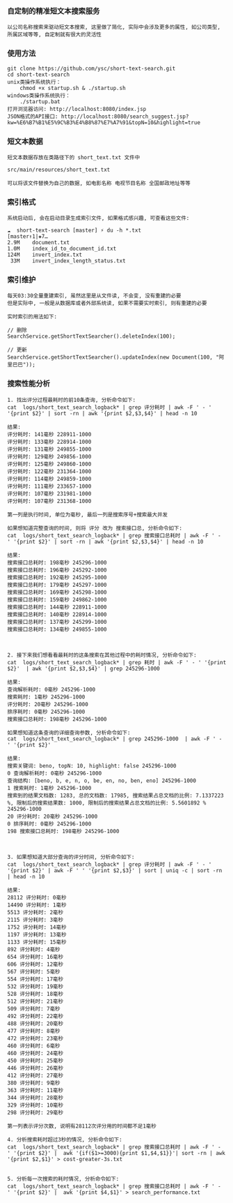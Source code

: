 ### 自定制的精准短文本搜索服务

    以公司名称搜索来驱动短文本搜索, 这里做了简化, 实际中会涉及更多的属性, 如公司类型, 所属区域等等, 自定制就有很大的灵活性

### 使用方法

    git clone https://github.com/ysc/short-text-search.git
    cd short-text-search
    unix类操作系统执行：
        chmod +x startup.sh & ./startup.sh
    windows类操作系统执行：
        ./startup.bat
    打开浏览器访问: http://localhost:8080/index.jsp  
    JSON格式的API接口: http://localhost:8080/search_suggest.jsp?kw=%E6%B7%B1%E5%9C%B3%E4%B8%87%E7%A7%91&topN=10&highlight=true
    
### 短文本数据  
    
    短文本数据存放在类路径下的 short_text.txt 文件中
     
    src/main/resources/short_text.txt
    
    可以将该文件替换为自己的数据, 如电影名称 电视节目名称 全国邮政地址等等
    
### 索引格式

    系统启动后, 会在启动目录生成索引文件, 如果格式感兴趣, 可查看这些文件:
    
    ☁  short-text-search [master] ⚡ du -h *.txt                                                                                      [master↑1|✚7…
    2.9M	document.txt
    1.0M	index_id_to_document_id.txt
    124M	invert_index.txt
     33M	invert_index_length_status.txt
    
### 索引维护

    每天03:30全量重建索引, 虽然这里是从文件读, 不会变, 没有重建的必要
    但是实际中, 一般是从数据库或者外部系统读, 如果不需要实时索引, 则有重建的必要
    
    实时索引的用法如下:
    
    // 删除
    SearchService.getShortTextSearcher().deleteIndex(100);
    
    // 更新
    SearchService.getShortTextSearcher().updateIndex(new Document(100, "阿里巴巴"));
    
### 搜索性能分析

    1. 找出评分过程最耗时的前10条查询, 分析命令如下:
    cat  logs/short_text_search_logback* | grep 评分耗时 | awk -F ' - ' '{print $2}' | sort -rn | awk '{print $2,$3,$4}' | head -n 10
    
    结果:
    评分耗时: 141毫秒 228911-1000
    评分耗时: 133毫秒 228914-1000
    评分耗时: 131毫秒 249855-1000
    评分耗时: 129毫秒 249856-1000
    评分耗时: 125毫秒 249860-1000
    评分耗时: 122毫秒 231364-1000
    评分耗时: 114毫秒 249859-1000
    评分耗时: 111毫秒 233657-1000
    评分耗时: 107毫秒 231981-1000
    评分耗时: 107毫秒 231368-1000
    
    第一列是执行时间, 单位为毫秒, 最后一列是搜索序号+搜索最大并发
    
    如果想知道完整查询的时间, 则将 评分 改为 搜索接口总, 分析命令如下:
    cat  logs/short_text_search_logback* | grep 搜索接口总耗时 | awk -F ' - ' '{print $2}' | sort -rn | awk '{print $2,$3,$4}' | head -n 10
    
    结果:
    搜索接口总耗时: 198毫秒 245296-1000
    搜索接口总耗时: 196毫秒 245292-1000
    搜索接口总耗时: 192毫秒 245295-1000
    搜索接口总耗时: 179毫秒 245297-1000
    搜索接口总耗时: 169毫秒 245298-1000
    搜索接口总耗时: 159毫秒 249862-1000
    搜索接口总耗时: 144毫秒 228911-1000
    搜索接口总耗时: 140毫秒 228914-1000
    搜索接口总耗时: 137毫秒 245299-1000
    搜索接口总耗时: 134毫秒 249855-1000
    
    
    
    2. 接下来我们想看看最耗时的这条搜索在其他过程中的耗时情况, 分析命令如下:
    cat  logs/short_text_search_logback* | grep 耗时 | awk -F ' - ' '{print $2}'  | awk '{print $2,$3,$4}' | grep 245296-1000
    
    结果:
    查询解析耗时: 0毫秒 245296-1000
    搜索耗时: 1毫秒 245296-1000
    评分耗时: 20毫秒 245296-1000
    排序耗时: 0毫秒 245296-1000
    搜索接口总耗时: 198毫秒 245296-1000
    
    如果想知道这条查询的详细查询参数, 分析命令如下:
    cat  logs/short_text_search_logback* | grep 245296-1000  | awk -F ' - ' '{print $2}'
    
    结果:
    搜索关键词: beno, topN: 10, highlight: false 245296-1000
    0 查询解析耗时: 0毫秒 245296-1000 
    查询结构: [beno, b, e, n, o, be, en, no, ben, eno] 245296-1000
    1 搜索耗时: 1毫秒 245296-1000
    搜索到的结果文档数: 1283, 总的文档数: 17985, 搜索结果占总文档的比例: 7.1337223 %, 限制后的搜索结果数: 1000, 限制后的搜索结果占总文档的比例: 5.5601892 % 245296-1000 
    20 评分耗时: 20毫秒 245296-1000
    0 排序耗时: 0毫秒 245296-1000
    198 搜索接口总耗时: 198毫秒 245296-1000
    
    
    
    3. 如果想知道大部分查询的评分时间, 分析命令如下:
    cat  logs/short_text_search_logback* | grep 评分耗时 | awk -F ' - ' '{print $2}' | awk -F ' ' '{print $2,$3}' | sort | uniq -c | sort -rn | head -n 10
    
    结果:
    28112 评分耗时: 0毫秒
    14490 评分耗时: 1毫秒
    5513 评分耗时: 2毫秒
    2115 评分耗时: 3毫秒
    1752 评分耗时: 14毫秒
    1197 评分耗时: 13毫秒
    1133 评分耗时: 15毫秒
    892 评分耗时: 4毫秒
    654 评分耗时: 16毫秒
    606 评分耗时: 12毫秒
    567 评分耗时: 5毫秒
    554 评分耗时: 17毫秒
    532 评分耗时: 19毫秒
    528 评分耗时: 18毫秒
    512 评分耗时: 21毫秒
    509 评分耗时: 7毫秒
    492 评分耗时: 22毫秒
    488 评分耗时: 20毫秒
    477 评分耗时: 8毫秒
    472 评分耗时: 23毫秒
    460 评分耗时: 6毫秒
    460 评分耗时: 24毫秒
    450 评分耗时: 25毫秒
    446 评分耗时: 26毫秒
    412 评分耗时: 27毫秒
    380 评分耗时: 9毫秒
    363 评分耗时: 11毫秒
    344 评分耗时: 28毫秒
    329 评分耗时: 10毫秒
    298 评分耗时: 29毫秒
    
    第一列表示评分次数, 说明有28112次评分用的时间都不足1毫秒
    
    4. 分析搜索耗时超过3秒的情况, 分析命令如下:
    cat  logs/short_text_search_logback* | grep 搜索接口总耗时 | awk -F ' - ' '{print $2}' |  awk '{if($1>=3000){print $1,$4,$1}}'| sort -rn | awk '{print $2,$1}' > cost-greater-3s.txt


    5. 分析每一次搜索的耗时情况, 分析命令如下:
    cat  logs/short_text_search_logback* | grep 搜索接口总耗时 | awk -F ' - ' '{print $2}' |  awk '{print $4,$1}' > search_performance.txt